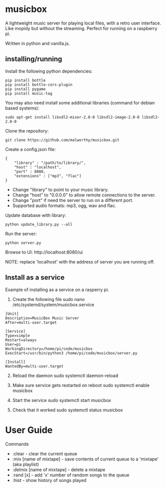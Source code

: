 # musicbox

A lightweight music server for playing local files, with a retro user interface. Like mopidy but without the streaming. Perfect for running on a raspberry pi.

Written in python and vanilla.js.

## installing/running

Install the following python dependencies:

```
pip install bottle
pip install bottle-cors-plugin
pip install pygame
pip install music-tag
```

You may also need install some additional libraries (command for debian based systems):

```
sudo apt-get install libsdl2-mixer-2.0-0 libsdl2-image-2.0-0 libsdl2-2.0-0
```

Clone the repository:

```
git clone https://github.com/malworthy/musicbox.git
```

Create a config.json file:

```
{
    "library" : "/path/to/library/",
    "host" : "localhost",
    "port" : 8080,
    "extensions" : ["mp3", "flac"]
}
```

- Change "library" to point to your music library.
- Change "host" to "0.0.0.0" to allow remote connections to the server.
- Change "port" if need the server to run on a different port.
- Supported audio formats: mp3, ogg, wav and flac.

Update database with library:

```
python update_library.py --all
```

Run the server:

```
python server.py
```

Browse to UI:
http://localhost:8080/ui

NOTE: replace 'localhost' with the address of server you are running off.

## Install as a service

Example of installing as a service on a rasperry pi.

1. Create the following file
   sudo nano /etc/systemd/system/musicbox.service

```
[Unit]
Description=MusicBox Music Server
After=multi-user.target

[Service]
Type=simple
Restart=always
User=pi
WorkingDirectory=/home/pi/code/musicbox
ExecStart=/usr/bin/python3 /home/pi/code/musicbox/server.py

[Install]
WantedBy=multi-user.target
```

2. Reload the daemon
   sudo systemctl daemon-reload

3. Make sure service gets restarted on reboot
   sudo systemctl enable musicbox

4. Start the service
   sudo systemctl start musicbox

5. Check that it worked
   sudo systemctl status musicbox

# User Guide

Commands

- :clear - clear the current queue
- :mix [name of mixtape] - save contents of current queue to a 'mixtape' (aka playlist)
- :delmix [name of mixtape] - delete a mixtape
- :rand [x] - add 'x' number of random songs to the queue
- :hist - show history of songs played

